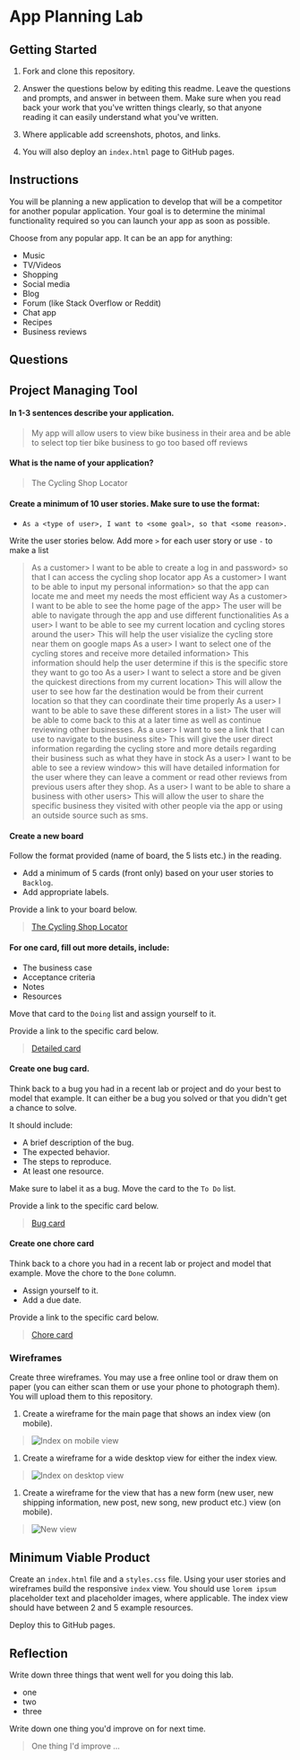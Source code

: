 # App Planning Lab

## Getting Started

1. Fork and clone this repository.

1. Answer the questions below by editing this readme. Leave the questions and prompts, and answer in between them. Make sure when you read back your work that you've written things clearly, so that anyone reading it can easily understand what you've written.

1. Where applicable add screenshots, photos, and links.

1. You will also deploy an `index.html` page to GitHub pages.

## Instructions

You will be planning a new application to develop that will be a competitor for another popular application. Your goal is to determine the minimal functionality required so you can launch your app as soon as possible.

Choose from any popular app. It can be an app for anything:

- Music
- TV/Videos
- Shopping
- Social media
- Blog
- Forum (like Stack Overflow or Reddit)
- Chat app
- Recipes
- Business reviews

## Questions

## Project Managing Tool

#### In 1-3 sentences describe your application.

> My app will allow users to view bike business in their area and be able to select top tier bike business to go too based off reviews

#### What is the name of your application?

> The Cycling Shop Locator

#### Create a minimum of 10 user stories. Make sure to use the format:

- `As a <type of user>, I want to <some goal>, so that <some reason>.`

Write the user stories below. Add more `>` for each user story or use `-` to make a list

> As a customer> I want to be able to create a log in and password> so that I can access the cycling shop locator app
> As a customer> I want to be able to input my personal information> so that the app can locate me and meet my needs the most efficient way
> As a customer> I want to be able to see the home page of the app> The user will be able to navigate through the app and use different functionalities
>As a user> I want to be able to see my current location and cycling stores around the user> This will help the user visialize the cycling store near them on google maps
>As a user> I want to select one of the cycling stores and receive more detailed information> This information should help the user determine if this is the specific store they want to go too
>As a user> I want to select a store and be given the quickest directions from my current location> This will allow the user to see how far the destination would be from their current location so that they can coordinate their time properly
>As a user> I want to be able to save these different stores in a list> The user will be able to come back to this at a later time as well as continue reviewing other  businesses.
>As a user> I want to see a link that I can use to navigate to the business site> This will give the user direct information regarding the cycling store and more details regarding their business such as what they have in stock
>As a user> I want to be able to see a review window> this will have detailed information for the user where they can leave a comment or read other reviews from previous users after they shop.
>As a user> I want to be able to share a business with other users> This will allow the user to share the specific business they visited with other people via the app or using an outside source such as sms.
#### Create a new board

Follow the format provided (name of board, the 5 lists etc.) in the reading.

- Add a minimum of 5 cards (front only) based on your user stories to `Backlog`.
- Add appropriate labels.

Provide a link to your board below.

> [The Cycling Shop Locator](https://trello.com/b/0fpjmbvd/backlog)

#### For one card, fill out more details, include:

- The business case
- Acceptance criteria
- Notes
- Resources

Move that card to the `Doing` list and assign yourself to it.

Provide a link to the specific card below.

> [Detailed card](https://trello.com/c/KMYhQrPi)

#### Create one bug card.

Think back to a bug you had in a recent lab or project and do your best to model that example.
It can either be a bug you solved or that you didn't get a chance to solve.

It should include:

- A brief description of the bug.
- The expected behavior.
- The steps to reproduce.
- At least one resource.

Make sure to label it as a bug. Move the card to the `To Do` list.

Provide a link to the specific card below.

> [Bug card](https://trello.com/c/wMB6WSbi)

#### Create one chore card

Think back to a chore you had in a recent lab or project and model that example. Move the chore to the `Done` column.

- Assign yourself to it.
- Add a due date.

Provide a link to the specific card below.

> [Chore card](https://trello.com/c/PqAUtBzP)

### Wireframes

Create three wireframes. You may use a free online tool or draw them on paper (you can either scan them or use your phone to photograph them). You will upload them to this repository.

1. Create a wireframe for the main page that shows an index view (on mobile).

> ![Index on mobile view]()

1. Create a wireframe for a wide desktop view for either the index view.

> ![Index on desktop view](https://www.canva.com/design/DAFntBWGQs8/gg1unUXPJEUH38xESMLpuA/view?utm_content=DAFntBWGQs8&utm_campaign=designshare&utm_medium=link&utm_source=publishsharelink)

1. Create a wireframe for the view that has a new form (new user, new shipping information, new post, new song, new product etc.) view (on mobile).

> ![New view](https://cyclingapp.my.canva.site/)

## Minimum Viable Product

Create an `index.html` file and a `styles.css` file. Using your user stories and wireframes build the responsive `index` view. You should use `lorem ipsum` placeholder text and placeholder images, where applicable. The index view should have between 2 and 5 example resources.

Deploy this to GitHub pages.

## Reflection

Write down three things that went well for you doing this lab.
 
 - one
 - two
 - three

Write down one thing you'd improve on for next time.

> One thing I'd improve ...
